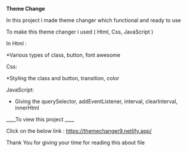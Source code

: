 ****Theme Change****

In this project i made theme changer which functional and ready to use

To make this theme changer i used ( Html, Css, JavaScript )

In Html :

*Various types of class, button, font awesome

Css:

*Styling the class and button, transition, color 

JavaScript:

* Giving the querySelector, addEventListener, interval, clearInterval, innerHtml


____To view this project ____

Click on the below link : https://themechanger9.netlify.app/

Thank You for giving your time for reading this about file
